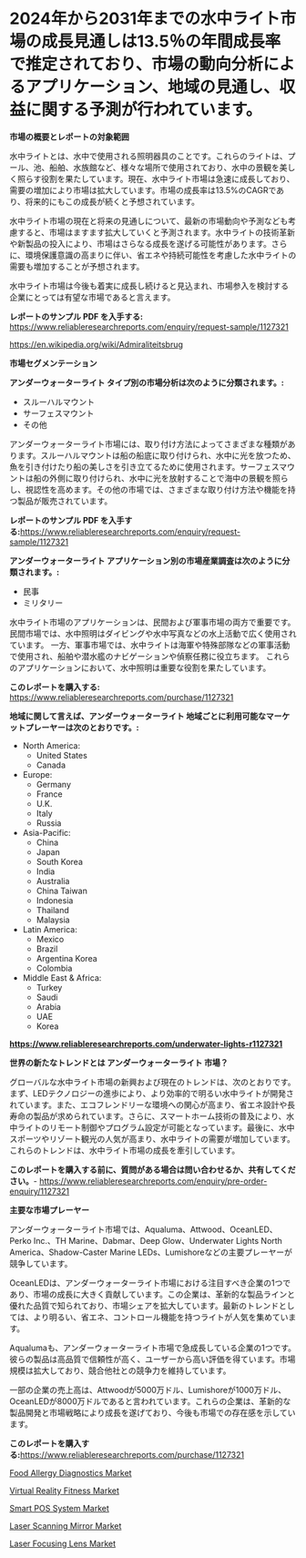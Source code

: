 <p><h1>2024年から2031年までの水中ライト市場の成長見通しは13.5％の年間成長率で推定されており、市場の動向分析によるアプリケーション、地域の見通し、収益に関する予測が行われています。</h1></p><p><strong>市場の概要とレポートの対象範囲</strong></p>
<p><p>水中ライトとは、水中で使用される照明器具のことです。これらのライトは、プール、池、船舶、水族館など、様々な場所で使用されており、水中の景観を美しく照らす役割を果たしています。現在、水中ライト市場は急速に成長しており、需要の増加により市場は拡大しています。市場の成長率は13.5%のCAGRであり、将来的にもこの成長が続くと予想されています。</p><p>水中ライト市場の現在と将来の見通しについて、最新の市場動向や予測なども考慮すると、市場はますます拡大していくと予測されます。水中ライトの技術革新や新製品の投入により、市場はさらなる成長を遂げる可能性があります。さらに、環境保護意識の高まりに伴い、省エネや持続可能性を考慮した水中ライトの需要も増加することが予想されます。</p><p>水中ライト市場は今後も着実に成長し続けると見込まれ、市場参入を検討する企業にとっては有望な市場であると言えます。</p></p>
<p><strong>レポートのサンプル PDF を入手する:</strong> <a href="https://www.reliableresearchreports.com/enquiry/request-sample/1127321">https://www.reliableresearchreports.com/enquiry/request-sample/1127321</a></p>
<p><a href="https://en.wikipedia.org/wiki/Admiraliteitsbrug">https://en.wikipedia.org/wiki/Admiraliteitsbrug</a></p>
<p><strong>市場セグメンテーション</strong></p>
<p><strong>アンダーウォーターライト タイプ別の市場分析は次のように分類されます。:</strong></p>
<p><ul><li>スルーハルマウント</li><li>サーフェスマウント</li><li>その他</li></ul></p>
<p><p>アンダーウォーターライト市場には、取り付け方法によってさまざまな種類があります。スルーハルマウントは船の船底に取り付けられ、水中に光を放つため、魚を引き付けたり船の美しさを引き立てるために使用されます。サーフェスマウントは船の外側に取り付けられ、水中に光を放射することで海中の景観を照らし、視認性を高めます。その他の市場では、さまざまな取り付け方法や機能を持つ製品が販売されています。</p></p>
<p><strong>レポートのサンプル PDF を入手する:</strong><a href="https://www.reliableresearchreports.com/enquiry/request-sample/1127321">https://www.reliableresearchreports.com/enquiry/request-sample/1127321</a></p>
<p><strong> アンダーウォーターライト アプリケーション別の市場産業調査は次のように分類されます。:</strong></p>
<p><ul><li>民事</li><li>ミリタリー</li></ul></p>
<p><p>水中ライト市場のアプリケーションは、民間および軍事市場の両方で重要です。 民間市場では、水中照明はダイビングや水中写真などの水上活動で広く使用されています。 一方、軍事市場では、水中ライトは海軍や特殊部隊などの軍事活動で使用され、船舶や潜水艦のナビゲーションや偵察任務に役立ちます。 これらのアプリケーションにおいて、水中照明は重要な役割を果たしています。</p></p>
<p><strong>このレポートを購入する:</strong> <a href="https://www.reliableresearchreports.com/purchase/1127321">https://www.reliableresearchreports.com/purchase/1127321</a></p>
<p><strong>地域に関して言えば、アンダーウォーターライト 地域ごとに利用可能なマーケットプレーヤーは次のとおりです。:</strong></p>
<p><ul>
    <li>
        North America:
        <ul>
            <li>United States</li>
            <li>Canada</li>
        </ul>
    </li>
    <li>
        Europe:
        <ul>
            <li>Germany</li>
            <li>France</li>
            <li>U.K.</li>
            <li>Italy</li>
            <li>Russia</li>
        </ul>
    </li>
    <li>
        Asia-Pacific:
        <ul>
            <li>China</li>
            <li>Japan</li>
            <li>South Korea</li>
            <li>India</li>
            <li>Australia</li>
            <li>China Taiwan</li>
            <li>Indonesia</li>
            <li>Thailand</li>
            <li>Malaysia</li>
        </ul>
    </li>
    <li>
        Latin America:
        <ul>
            <li>Mexico</li>
            <li>Brazil</li>
            <li>Argentina Korea</li>
            <li>Colombia</li>
        </ul>
    </li>
    <li>
        Middle East & Africa:
        <ul>
            <li>Turkey</li>
            <li>Saudi</li>
            <li>Arabia</li>
            <li>UAE</li>
            <li>Korea</li>
        </ul>
    </li>
    </ul></p>
<p><strong><a href="https://www.reliableresearchreports.com/underwater-lights-r1127321">https://www.reliableresearchreports.com/underwater-lights-r1127321</a></strong></p>
<p><strong>世界の新たなトレンドとは アンダーウォーターライト 市場？</strong></p>
<p><p>グローバルな水中ライト市場の新興および現在のトレンドは、次のとおりです。まず、LEDテクノロジーの進歩により、より効率的で明るい水中ライトが開発されています。また、エコフレンドリーな環境への関心が高まり、省エネ設計や長寿命の製品が求められています。さらに、スマートホーム技術の普及により、水中ライトのリモート制御やプログラム設定が可能となっています。最後に、水中スポーツやリゾート観光の人気が高まり、水中ライトの需要が増加しています。これらのトレンドは、水中ライト市場の成長を牽引しています。</p></p>
<p><strong>このレポートを購入する前に、質問がある場合は問い合わせるか、共有してください。</strong>- <a href="https://www.reliableresearchreports.com/enquiry/pre-order-enquiry/1127321">https://www.reliableresearchreports.com/enquiry/pre-order-enquiry/1127321</a></p>
<p><strong>主要な市場プレーヤー</strong></p>
<p><p>アンダーウォーターライト市場では、Aqualuma、Attwood、OceanLED、Perko Inc.、TH Marine、Dabmar、Deep Glow、Underwater Lights North America、Shadow-Caster Marine LEDs、Lumishoreなどの主要プレーヤーが競争しています。</p><p>OceanLEDは、アンダーウォーターライト市場における注目すべき企業の1つであり、市場の成長に大きく貢献しています。この企業は、革新的な製品ラインと優れた品質で知られており、市場シェアを拡大しています。最新のトレンドとしては、より明るい、省エネ、コントロール機能を持つライトが人気を集めています。</p><p>Aqualumaも、アンダーウォーターライト市場で急成長している企業の1つです。彼らの製品は高品質で信頼性が高く、ユーザーから高い評価を得ています。市場規模は拡大しており、競合他社との競争力を維持しています。</p><p>一部の企業の売上高は、Attwoodが5000万ドル、Lumishoreが1000万ドル、OceanLEDが8000万ドルであると言われています。これらの企業は、革新的な製品開発と市場戦略により成長を遂げており、今後も市場での存在感を示しています。</p></p>
<p><strong>このレポートを購入する:</strong><a href="https://www.reliableresearchreports.com/purchase/1127321">https://www.reliableresearchreports.com/purchase/1127321</a></p>
<p><p><a href="https://www.linkedin.com/pulse/food-allergy-diagnostics-market-size-growth-trends-statistics-wm4mc">Food Allergy Diagnostics Market</a></p><p><a href="https://github.com/mdinislamsheik/Market-Research-Report-List-1/blob/main/virtual-reality-fitness-market.md">Virtual Reality Fitness Market</a></p><p><a href="https://github.com/NorbertYates/Market-Research-Report-List-6/blob/main/smart-pos-system-market.md">Smart POS System Market</a></p><p><a href="https://issuu.com/reportprime-2/docs/laser-scanning-mirror-market-size-2030.pptx">Laser Scanning Mirror Market</a></p><p><a href="https://issuu.com/reportprime-2/docs/laser-focusing-lens-market-size-2030.pptx">Laser Focusing Lens Market</a></p></p>